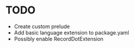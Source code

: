 # TODO

- Create custom prelude
- Add basic language extension to package.yaml
- Possibly enable RecordDotExtension
